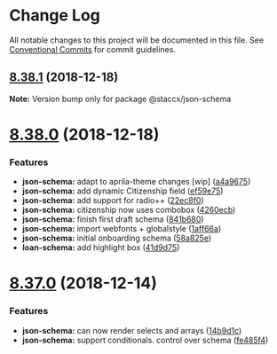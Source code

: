 # Change Log

All notable changes to this project will be documented in this file.
See [Conventional Commits](https://conventionalcommits.org) for commit guidelines.

<a name="8.38.1"></a>
## [8.38.1](https://bitbucket.org/stacc-flow/bento/compare/v8.38.0...v8.38.1) (2018-12-18)

**Note:** Version bump only for package @staccx/json-schema





<a name="8.38.0"></a>
# [8.38.0](https://bitbucket.org/stacc-flow/bento/compare/v8.37.0...v8.38.0) (2018-12-18)


### Features

* **json-schema:** adapt to aprila-theme changes [wip] ([a4a9675](https://bitbucket.org/stacc-flow/bento/commits/a4a9675))
* **json-schema:** add dynamic Citizenship field ([ef59e75](https://bitbucket.org/stacc-flow/bento/commits/ef59e75))
* **json-schema:** add support for radio++ ([22ec8f0](https://bitbucket.org/stacc-flow/bento/commits/22ec8f0))
* **json-schema:** citizenship now uses combobox ([4260ecb](https://bitbucket.org/stacc-flow/bento/commits/4260ecb))
* **json-schema:** finish first draft schema ([841b680](https://bitbucket.org/stacc-flow/bento/commits/841b680))
* **json-schema:** import webfonts + globalstyle ([1aff66a](https://bitbucket.org/stacc-flow/bento/commits/1aff66a))
* **json-schema:** initial onboarding schema ([58a825e](https://bitbucket.org/stacc-flow/bento/commits/58a825e))
* **loan-schema:** add highlight box ([41d9d75](https://bitbucket.org/stacc-flow/bento/commits/41d9d75))





<a name="8.37.0"></a>
# [8.37.0](https://bitbucket.org/stacc-flow/bento/compare/v8.36.0...v8.37.0) (2018-12-14)


### Features

* **json-schema:** can now render selects and arrays ([14b9d1c](https://bitbucket.org/stacc-flow/bento/commits/14b9d1c))
* **json-schema:** support conditionals. control over schema ([fe485f4](https://bitbucket.org/stacc-flow/bento/commits/fe485f4))
